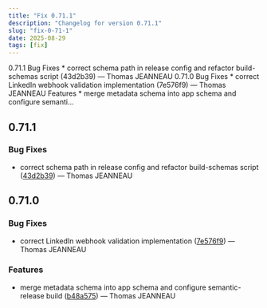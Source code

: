 ```yaml
---
title: "Fix 0.71.1"
description: "Changelog for version 0.71.1"
slug: "fix-0-71-1"
date: 2025-08-29
tags: [fix]
---
```


<p class="before-truncate"> 0.71.1   Bug Fixes  * correct schema path in release config and refactor build-schemas script (43d2b39) — Thomas JEANNEAU   0.71.0   Bug Fixes  * correct LinkedIn webhook validation implementation (7e576f9) — Thomas JEANNEAU    Features  * merge metadata schema into app schema and configure semanti...</p>

<!-- truncate -->

## 0.71.1

### Bug Fixes

* correct schema path in release config and refactor build-schemas script ([43d2b39](https://github.com/latechforce/engine/commit/43d2b39e82862e7734177e84acaa6bd43ab5d1a1)) — Thomas JEANNEAU

## 0.71.0

### Bug Fixes

* correct LinkedIn webhook validation implementation ([7e576f9](https://github.com/latechforce/engine/commit/7e576f991c9bd5b39605718e40753a63a335d168)) — Thomas JEANNEAU


### Features

* merge metadata schema into app schema and configure semantic-release build ([b48a575](https://github.com/latechforce/engine/commit/b48a5755aebda80ea5e1e6a4e1937697b5b88ec4)) — Thomas JEANNEAU
